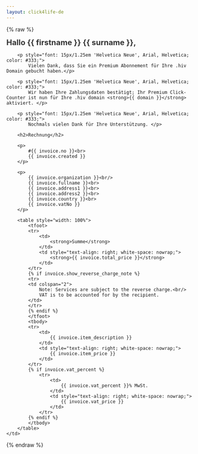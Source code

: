 ```yaml
---
layout: click4life-de
---
```


{% raw %}
<tr width="100%" itemscope itemtype="http://schema.org/EmailMessage">
    <td valign="top" align="left" style="background:#fff; padding: 40px;" itemprop="action" itemscope itemtype="http://schema.org/ViewAction">
        <h1 style="font-size: 20px; margin: 0; color: #333;">
            Hallo {{ firstname }} {{ surname }}, </h1>

        <p style="font: 15px/1.25em 'Helvetica Neue', Arial, Helvetica; color: #333;">
            Vielen Dank, dass Sie ein Premium Abonnement für Ihre .hiv Domain gebucht haben.</p>

        <p style="font: 15px/1.25em 'Helvetica Neue', Arial, Helvetica; color: #333;">
            Wir haben Ihre Zahlungsdaten bestätigt; Ihr Premium Click-Counter ist nun für Ihre .hiv domain <strong>{{ domain }}</strong> aktiviert. </p>

        <p style="font: 15px/1.25em 'Helvetica Neue', Arial, Helvetica; color: #333;">
            Nochmals vielen Dank für Ihre Unterstützung. </p>
            
        <h2>Rechnung</h2>
                
        <p>
            #{{ invoice.no }}<br>
            {{ invoice.created }}
        </p>
        
        <p>
            {{ invoice.organization }}<br/>
            {{ invoice.fullname }}<br>
            {{ invoice.address1 }}<br>
            {{ invoice.address2 }}<br>
            {{ invoice.country }}<br>
            {{ invoice.vatNo }}
        </p>
        
        <table style="width: 100%">
            <tfoot>
            <tr>
                <td>
                    <strong>Summe</strong>
                </td>
                <td style="text-align: right; white-space: nowrap;">
                    <strong>{{ invoice.total_price }}</strong>
                </td>
            </tr>
            {% if invoice.show_reverse_charge_note %}
            <tr>
            <td colspan="2">
                Note: Services are subject to the reverse charge.<br/>
                VAT is to be accounted for by the recipient.
            </td>
            </tr>
            {% endif %}
            </tfoot>
            <tbody>
            <tr>
                <td>
                    {{ invoice.item_description }}
                </td>
                <td style="text-align: right; white-space: nowrap;">
                    {{ invoice.item_price }}
                </td>
            </tr>
            {% if invoice.vat_percent %}
                <tr>
                    <td>
                        {{ invoice.vat_percent }}% MwSt.
                    </td>
                    <td style="text-align: right; white-space: nowrap;">
                        {{ invoice.vat_price }}
                    </td>
                </tr>
            {% endif %} 
            </tbody>
        </table>
    </td>
</tr>
{% endraw %}
